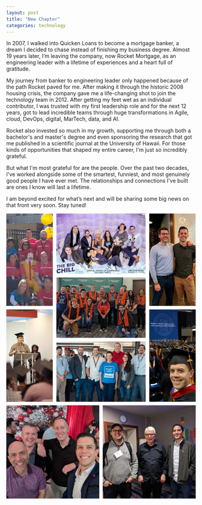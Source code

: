 ```yaml
---
layout: post
title: "New Chapter"
categories: technology
---
```

In 2007, I walked into Quicken Loans to become a mortgage banker, a dream I decided to chase instead of finishing my business degree. Almost 19 years later, I’m leaving the company, now Rocket Mortgage, as an engineering leader with a lifetime of experiences and a heart full of gratitude.

My journey from banker to engineering leader only happened because of the path Rocket paved for me. After making it through the historic 2008 housing crisis, the company gave me a life-changing shot to join the technology team in 2012. After getting my feet wet as an individual contributor, I was trusted with my first leadership role and for the next 12 years, got to lead incredible teams through huge transformations in Agile, cloud, DevOps, digital, MarTech, data, and AI.

Rocket also invested so much in my growth, supporting me through both a bachelor's and master's degree and even sponsoring the research that got me published in a scientific journal at the University of Hawaii. For those kinds of opportunities that shaped my entire career, I'm just so incredibly grateful.

But what I'm most grateful for are the people. Over the past two decades, I've worked alongside some of the smartest, funniest, and most genuinely good people I have ever met. The relationships and connections I've built are ones I know will last a lifetime.

I am beyond excited for what’s next and will be sharing some big news on that front very soon. Stay tuned!

<img src="/assets/images/rkt-journey.png.webp" alt="Highlights from my journey at Rocket" class="center">
